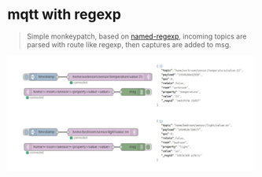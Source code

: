 mqtt with regexp
================

> Simple monkeypatch, based on [named-regexp](https://www.npmjs.com/package/named-regexp), incoming topics are parsed with route like regexp, then captures are added to msg.

![example](https://raw.githubusercontent.com/Baael/wojak-nodes/master/monkeypatches/mqtt-with-regexp/example.jpg)



